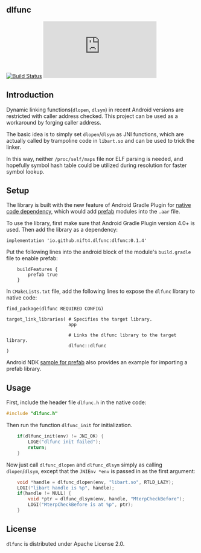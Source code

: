 dlfunc
----------------

[![Build Status](https://github.com/rk700/dlfunc/workflows/Android%20CI/badge.svg)](https://github.com/rk700/dlfunc/actions)
[![Maven](https://badgen.net/maven/v/metadata-url/https/dl.bintray.com/rk700/maven/io/github/rk700/dlfunc/maven-metadata.xml)](https://dl.bintray.com/rk700/maven/io/github/rk700/dlfunc/)

## Introduction

Dynamic linking functions(`dlopen`, `dlsym`) in recent Android versions are restricted with caller address checked. This project can be used as a workaround by forging caller address. 

The basic idea is to simply set `dlopen`/`dlsym` as JNI functions, which are actually called by trampoline code in `libart.so` and can be used to trick the linker.

In this way, neither `/proc/self/maps` file nor ELF parsing is needed, and hopefully symbol hash table could be utilized during resolution for faster symbol lookup.


## Setup

The library is built with the new feature of Android Gradle Plugin for [native code dependency](https://developer.android.com/studio/build/native-dependencies), which would add [prefab](https://google.github.io/prefab/) modules into the `.aar` file.

To use the library, first make sure that Android Gradle Plugin version 4.0+ is used. Then add the library as a dependency:

```
implementation 'io.github.nift4.dlfunc:dlfunc:0.1.4'
```

Put the following lines into the android block of the module's `build.gradle` file to enable prefab:

```
    buildFeatures {
        prefab true
    }
```

In `CMakeLists.txt` file, add the following lines to expose the `dlfunc` library to native code:

```
find_package(dlfunc REQUIRED CONFIG)

target_link_libraries( # Specifies the target library.
                       app

                       # Links the dlfunc library to the target library.
                       dlfunc::dlfunc
)
```

Android NDK [sample for prefab](https://github.com/android/ndk-samples/tree/master/prefab/prefab-dependency) also provides an example for importing a prefab library.

## Usage

First, include the header file `dlfunc.h` in the native code:

```c
#include "dlfunc.h"
```

Then run the function `dlfunc_init` for initialization.

```c
    if(dlfunc_init(env) != JNI_OK) {
        LOGE("dlfunc init failed");
        return;
    }
```

Now just call `dlfunc_dlopen` and `dlfunc_dlsym` simply as calling `dlopen`/`dlsym`, except that the `JNIEnv *env` is passed in as the first argument:

```c
    void *handle = dlfunc_dlopen(env, "libart.so", RTLD_LAZY);
    LOGI("libart handle is %p", handle);
    if(handle != NULL) {
        void *ptr = dlfunc_dlsym(env, handle, "MterpCheckBefore");
        LOGI("MterpCheckBefore is at %p", ptr);
    }
```
## License

`dlfunc` is distributed under Apache License 2.0.
